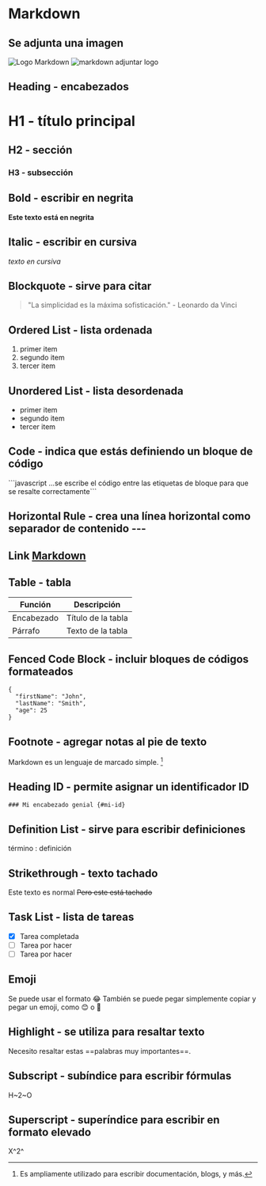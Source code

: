 # Markdown

## Se adjunta una imagen
![Logo Markdown](image.jpg)
![markdown adjuntar logo](https://automatismosmundo.com/wp-content/uploads/2020/08/Foto-Portada-Markdown820x315.jpg)

## Heading	- encabezados
# H1 - título principal
## H2 - sección 
### H3 - subsección

## Bold - escribir en negrita
**Este texto está en negrita**

## Italic - escribir en cursiva
*texto en cursiva*

## Blockquote - sirve para citar
> "La simplicidad es la máxima sofisticación." - Leonardo da Vinci

## Ordered List - lista ordenada
1. primer item
2. segundo item
3. tercer item

## Unordered List - lista desordenada
- primer item
- segundo item
- tercer item

## Code - indica que estás definiendo un bloque de código
\```javascript ...se escribe el código entre las etiquetas de bloque para que se resalte correctamente\```

## Horizontal Rule - crea una línea horizontal como separador de contenido	---

## Link	[Markdown](https://www.markdownguide.org/cheat-sheet/)

## Table - tabla
| Función | Descripción |
| ----------- | ----------- |
| Encabezado | Título de la tabla |
| Párrafo | Texto de la tabla |

## Fenced Code Block - incluir bloques de códigos formateados	
```
{
  "firstName": "John",
  "lastName": "Smith",
  "age": 25
}
```
## Footnote - agregar notas al pie de texto
Markdown es un lenguaje de marcado simple. [^note]
[^note]: Es ampliamente utilizado para escribir documentación, blogs, y más.

## Heading ID - permite asignar un identificador ID
	### Mi encabezado genial {#mi-id}

## Definition List - sirve para escribir definiciones	
término
: definición

## Strikethrough - texto tachado
Este texto es normal ~~Pero este está tachado~~

## Task List - lista de tareas
- [x] Tarea completada
- [ ] Tarea por hacer
- [ ] Tarea por hacer

## Emoji
Se puede usar el formato :joy:
También se puede pegar simplemente copiar y pegar un emoji, como 😊 o 🚀

## Highlight - se utiliza para resaltar texto 
Necesito resaltar estas ==palabras muy importantes==.

## Subscript - subíndice para escribir fórmulas
H~2~O

## Superscript - superíndice para escribir en formato elevado
X^2^
